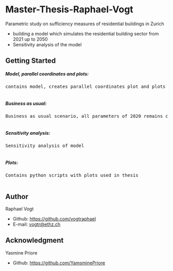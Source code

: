 # Master-Thesis-Raphael-Vogt
Parametric study on sufficiency measures of residential buildings in Zurich

* building a model which simulates the residential building sector from 2021 up to 2050
* Sensitivity analysis of the model


## Getting Started

##### Model, parallel coordinates and plots: 
<pre>contains model, creates parallel coordinates plot and plots for different scenarios
 </pre> 
 
##### Business as usual: 
<pre>Business as usual scenario, all parameters of 2020 remains constant until 2050
 </pre> 
 
##### Sensitivity analysis:  
<pre>Sensitivity analysis of model 
 </pre> 
 
##### Plots: 
<pre>Contains python scripts with plots used in thesis
 </pre> 
 

## Author

Raphael Vogt
* Github: https://github.com/vogtraphael
* E-mail:  vogtr@ethz.ch 


## Acknowledgment

Yasmine Priore
* Github: https://github.com/YamsminePriore